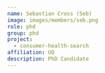 ```yaml
---
name: Sebastian Cross (Seb)
image: images/members/seb.png
role: phd
group: phd
project:
  - consumer-health-search
affiliation: UQ
description: PhD Candidate
---
```

